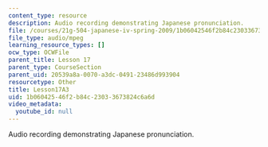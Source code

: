 ```yaml
---
content_type: resource
description: Audio recording demonstrating Japanese pronunciation.
file: /courses/21g-504-japanese-iv-spring-2009/1b06042546f2b84c23033673824c6a6d_Lesson17A3.mp3
file_type: audio/mpeg
learning_resource_types: []
ocw_type: OCWFile
parent_title: Lesson 17
parent_type: CourseSection
parent_uid: 20539a8a-0070-a3dc-0491-23486d993904
resourcetype: Other
title: Lesson17A3
uid: 1b060425-46f2-b84c-2303-3673824c6a6d
video_metadata:
  youtube_id: null
---
```

Audio recording demonstrating Japanese pronunciation.

